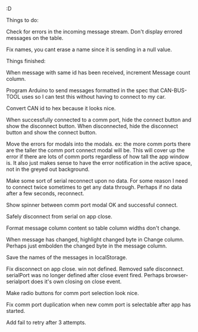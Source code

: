 :D


Things to do:

Check for errors in the incoming message stream. Don't display errored messages on the table.

Fix names, you cant erase a name since it is sending in a null value.




Things finished:

When message with same id has been received, increment Message count column.

Program Arduino to send messages formatted in the spec that CAN-BUS-TOOL uses so I can test this without having to connect to my car.

Convert CAN id to hex because it looks nice.

When successfully connected to a comm port, hide the connect button and show the disconnect button. When disconnected, hide the disconnect button and show the connect button.

Move the errors for modals into the modals. ex: the more comm ports there are the taller the comm port connect modal will be. This will cover up the error if there are lots of comm ports regardless of how tall the app window is. It also just makes sense to have the error notification in the active space, not in the greyed out background.

Make some sort of serial reconnect upon no data. For some reason I need to connect twice sometimes to get any data through. Perhaps if no data after a few seconds, reconnect.

Show spinner between comm port modal OK and successful connect.

Safely disconnect from serial on app close.

Format message column content so table column widths don't change.

When message has changed, highlight changed byte in Change column.
  Perhaps just embolden the changed byte in the message column.

Save the names of the messages in localStorage.

Fix disconnect on app close. win not defined.
  Removed safe disconnect. serialPort was no longer defined after close event fired. Perhaps browser-serialport does it's own closing on close event.

Make radio buttons for comm port selection look nice.

Fix comm port duplication when new comm port is selectable after app has started.

Add fail to retry after 3 attempts.
